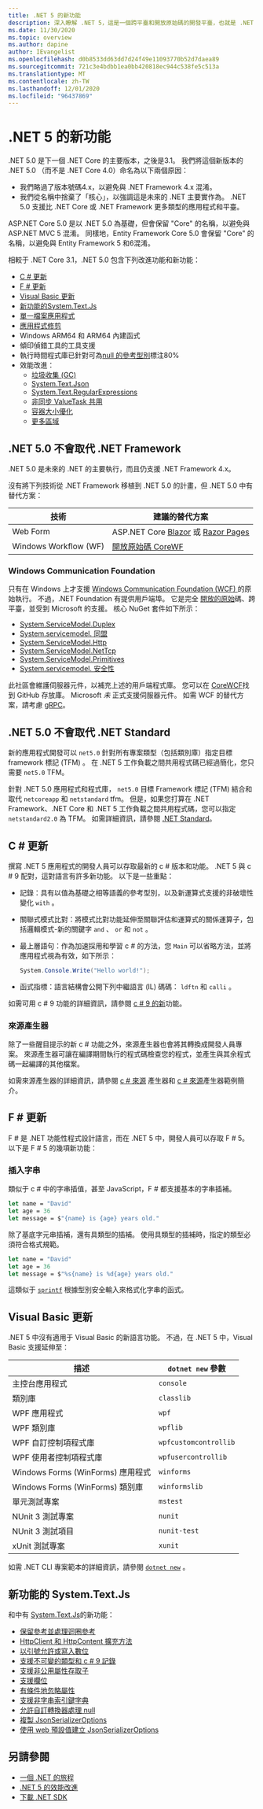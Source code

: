 ```yaml
---
title: .NET 5 的新功能
description: 深入瞭解 .NET 5，這是一個跨平臺和開放原始碼的開發平臺，也就是 .NET Core 的下一次演進。
ms.date: 11/30/2020
ms.topic: overview
ms.author: dapine
author: IEvangelist
ms.openlocfilehash: d0b8533dd63dd7d24f49e11093770b52d7daea89
ms.sourcegitcommit: 721c3e4bdbb1ea0bb420818ec944c538fe5c513a
ms.translationtype: MT
ms.contentlocale: zh-TW
ms.lasthandoff: 12/01/2020
ms.locfileid: "96437869"
---
```

# <a name="whats-new-in-net-5"></a>.NET 5 的新功能

.NET 5.0 是下一個 .NET Core 的主要版本，之後是3.1。 我們將這個新版本的 .NET 5.0 （而不是 .NET Core 4.0）命名為以下兩個原因：

- 我們略過了版本號碼4.x，以避免與 .NET Framework 4.x 混淆。
- 我們從名稱中捨棄了「核心」，以強調這是未來的 .NET 主要實作為。 .NET 5.0 支援比 .NET Core 或 .NET Framework 更多類型的應用程式和平臺。

ASP.NET Core 5.0 是以 .NET 5.0 為基礎，但會保留 "Core" 的名稱，以避免與 ASP.NET MVC 5 混淆。 同樣地，Entity Framework Core 5.0 會保留 "Core" 的名稱，以避免與 Entity Framework 5 和6混淆。

相較于 .NET Core 3.1，.NET 5.0 包含下列改進功能和新功能：

- [C # 更新](#c-updates)
- [F # 更新](#f-updates)
- [Visual Basic 更新](#visual-basic-updates)
- [ 新功能的System.Text.Js](#systemtextjson-new-features)
- [單一檔案應用程式](deploying/single-file.md)
- [應用程式修剪](https://devblogs.microsoft.com/dotnet/app-trimming-in-net-5)
- Windows ARM64 和 ARM64 內建函式
- 傾印偵錯工具的工具支援
- 執行時間程式庫已針對可為[null 的參考型別](../csharp/nullable-references.md)標注80%
- 效能改進：
  - [垃圾收集 (GC) ](https://devblogs.microsoft.com/dotnet/performance-improvements-in-net-5/#gc)
  - [System.Text.Json](https://devblogs.microsoft.com/dotnet/performance-improvements-in-net-5/#json)
  - [System.Text.RegularExpressions](https://devblogs.microsoft.com/dotnet/regex-performance-improvements-in-net-5)
  - [非同步 ValueTask 共用](https://devblogs.microsoft.com/dotnet/async-valuetask-pooling-in-net-5)
  - [容器大小優化](https://github.com/dotnet/dotnet-docker/issues/1814#issuecomment-625294750)
  - [更多區域](https://devblogs.microsoft.com/dotnet/performance-improvements-in-net-5)

## <a name="net-50-doesnt-replace-net-framework"></a>.NET 5.0 不會取代 .NET Framework

.NET 5.0 是未來的 .NET 的主要執行，而且仍支援 .NET Framework 4.x。

沒有將下列技術從 .NET Framework 移植到 .NET 5.0 的計畫，但 .NET 5.0 中有替代方案：

| 技術            | 建議的替代方案                                                                         |
|-----------------------|-------------------------------------------------------------------------------------------------|
| Web Form             | ASP.NET Core [Blazor](/aspnet/core/blazor) 或 [Razor Pages](/aspnet/core/tutorials/razor-pages) |
| Windows Workflow (WF)  | [開放原始碼 CoreWF](https://github.com/UiPath-Open/corewf)                                     |

### <a name="windows-communication-foundation"></a>Windows Communication Foundation

只有在 Windows 上才支援 [Windows Communication Foundation (WCF) ](../framework/wcf/index.md) 的原始執行。 不過，.NET Foundation 有提供用戶端埠。 它是完全 [開放的原始](https://github.com/dotnet/wcf)碼、跨平臺，並受到 Microsoft 的支援。 核心 NuGet 套件如下所示：

- [System.ServiceModel.Duplex](https://www.nuget.org/packages/System.ServiceModel.Duplex)
- [System.servicemodel. 同盟](https://www.nuget.org/packages/System.ServiceModel.Federation)
- [System.ServiceModel.Http](https://www.nuget.org/packages/System.ServiceModel.Http)
- [System.ServiceModel.NetTcp](https://www.nuget.org/packages/System.ServiceModel.NetTcp)
- [System.ServiceModel.Primitives](https://www.nuget.org/packages/System.ServiceModel.Primitives)
- [System.servicemodel. 安全性](https://www.nuget.org/packages/System.ServiceModel.Security)

此社區會維護伺服器元件，以補充上述的用戶端程式庫。 您可以在 [CoreWCF](https://github.com/CoreWCF/CoreWCF)找到 GitHub 存放庫。 Microsoft _未_ 正式支援伺服器元件。 如需 WCF 的替代方案，請考慮 [gRPC](/aspnet/core/grpc)。

## <a name="net-50-doesnt-replace-net-standard"></a>.NET 5.0 不會取代 .NET Standard

新的應用程式開發可以 `net5.0` 針對所有專案類型（包括類別庫）指定目標 framework 標記 (TFM) 。 在 .NET 5 工作負載之間共用程式碼已經過簡化，您只需要 `net5.0` TFM。

針對 .NET 5.0 應用程式和程式庫， `net5.0` 目標 Framework 標記 (TFM) 結合和取代 `netcoreapp` 和 `netstandard` tfm。 但是，如果您打算在 .NET Framework、.NET Core 和 .NET 5 工作負載之間共用程式碼，您可以指定 `netstandard2.0` 為 TFM。 如需詳細資訊，請參閱 [.NET Standard](../standard/net-standard.md)。

## <a name="c-updates"></a>C # 更新

撰寫 .NET 5 應用程式的開發人員可以存取最新的 c # 版本和功能。 .NET 5 與 c # 9 配對，這對語言有許多新功能。 以下是一些重點：

- 記錄：具有以值為基礎之相等語義的參考型別，以及新運算式支援的非破壞性變化 `with` 。
- 關聯式模式比對：將模式比對功能延伸至關聯評估和運算式的關係運算子，包括邏輯模式-新的關鍵字 `and` 、 `or` 和 `not` 。
- 最上層語句：作為加速採用和學習 c # 的方法，您 `Main` 可以省略方法，並將應用程式視為有效，如下所示：

   ```csharp
   System.Console.Write("Hello world!");
   ```

- 函式指標：語言結構會公開下列中繼語言 (IL) 碼碼： `ldftn` 和 `calli` 。

如需可用 c # 9 功能的詳細資訊，請參閱 [c # 9 的新](../csharp/whats-new/csharp-9.md)功能。

### <a name="source-generators"></a>來源產生器

除了一些醒目提示的新 c # 功能之外，來源產生器也會將其轉換成開發人員專案。 來源產生器可讓在編譯期間執行的程式碼檢查您的程式，並產生與其余程式碼一起編譯的其他檔案。

如需來源產生器的詳細資訊，請參閱 [c # 來源](https://devblogs.microsoft.com/dotnet/introducing-c-source-generators) 產生器和 [c # 來源](https://devblogs.microsoft.com/dotnet/new-c-source-generator-samples)產生器範例簡介。

## <a name="f-updates"></a>F # 更新

F # 是 .NET 功能性程式設計語言，而在 .NET 5 中，開發人員可以存取 F # 5。 以下是 F # 5 的幾項新功能：

### <a name="interpolated-strings"></a>插入字串

類似于 c # 中的字串插值，甚至 JavaScript，F # 都支援基本的字串插補。

```fsharp
let name = "David"
let age = 36
let message = $"{name} is {age} years old."
```

除了基底字元串插補，還有具類型的插補。 使用具類型的插補時，指定的類型必須符合格式規範。

```fsharp
let name = "David"
let age = 36
let message = $"%s{name} is %d{age} years old."
```

這類似于 [`sprintf`](https://fsharp.github.io/fsharp-core-docs/reference/fsharp-core-printfmodule.html#sprintf) 根據型別安全輸入來格式化字串的函式。 <!-- For more information, see [What's new in F# 5](fsharp/whats-new/fsharp-50.md). -->

## <a name="visual-basic-updates"></a>Visual Basic 更新

.NET 5 中沒有適用于 Visual Basic 的新語言功能。 不過，在 .NET 5 中，Visual Basic 支援延伸至：

| 描述                            | `dotnet new` 參數 |
|----------------------------------------|------------------------|
| 主控台應用程式                    | `console`              |
| 類別庫                          | `classlib`             |
| WPF 應用程式                        | `wpf`                  |
| WPF 類別庫                      | `wpflib`               |
| WPF 自訂控制項程式庫             | `wpfcustomcontrollib`  |
| WPF 使用者控制項程式庫               | `wpfusercontrollib`    |
| Windows Forms (WinForms) 應用程式   | `winforms`             |
| Windows Forms (WinForms) 類別庫 | `winformslib`          |
| 單元測試專案                      | `mstest`               |
| NUnit 3 測試專案                   | `nunit`                |
| NUnit 3 測試項目                      | `nunit-test`           |
| xUnit 測試專案                     | `xunit`                |

如需 .NET CLI 專案範本的詳細資訊，請參閱 [`dotnet new`](tools/dotnet-new.md) 。

## <a name="systemtextjson-new-features"></a>新功能的 System.Text.Js

和中有 [System.Text.Js](../standard/serialization/system-text-json-overview.md)的新功能：

- [保留參考並處理迴圈參考](../standard/serialization/system-text-json-preserve-references.md)
- [HttpClient 和 HttpContent 擴充方法](../standard/serialization/system-text-json-how-to.md#httpclient-and-httpcontent-extension-methods)
- [以引號允許或寫入數位](../standard/serialization/system-text-json-invalid-json.md#allow-or-write-numbers-in-quotes)
- [支援不可變的類型和 c # 9 記錄](../standard/serialization/system-text-json-immutability.md)
- [支援非公用屬性存取子](../standard/serialization/system-text-json-immutability.md)
- [支援欄位](../standard/serialization/system-text-json-how-to.md#include-fields)
- [有條件地忽略屬性](../standard/serialization/system-text-json-ignore-properties.md)
- [支援非字串索引鍵字典](../standard/serialization/system-text-json-migrate-from-newtonsoft-how-to.md#dictionary-with-non-string-key)
- [允許自訂轉換器處理 null](../standard/serialization/system-text-json-converters-how-to.md#handle-null-values)
- [複製 JsonSerializerOptions](../standard/serialization/system-text-json-configure-options.md#copy-jsonserializeroptions)
- [使用 web 預設值建立 JsonSerializerOptions](../standard/serialization/system-text-json-configure-options.md#web-defaults-for-jsonserializeroptions)

## <a name="see-also"></a>另請參閱

- [一個 .NET 的旅程](https://channel9.msdn.com/Events/Build/2020/BOD106)
- [.NET 5 的效能改進](https://devblogs.microsoft.com/dotnet/performance-improvements-in-net-5)
- [下載 .NET SDK](https://dotnet.microsoft.com/download)
